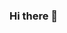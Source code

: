 ### Hi there 👋

<a href="https://twitter.com/huslc2es"><img src="https://img.shields.io/twitter/follow/huslc2es?style=social" height="17px;" /></a>
